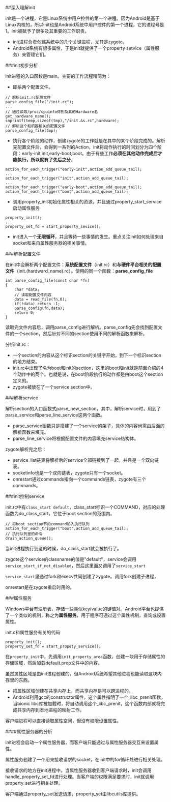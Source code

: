 ##深入理解init

init是一个进程，它是Linux系统中用户控件的第一个进程。因为Android是基于Linux内核的，所以init也是Android系统中用户控件的第一个进程，它的进程号是1。init被赋予了很多及其重要的工作职责。

* init进程负责创建系统中的几个关键进程，尤其是zygote。
* Android系统有很多属性，于是init就提供了一个property setvice（属性服务）来管理它们。

###init初步分析

init进程的入口函数是main。主要的工作流程精简为：
* 即系两个配置文件。

```
// 解析init.rc配置文件
parse_config_file("/init.rc");
...
// 通过读取/proc/cpuinfo得到及其的Hardware名
get_hardware_name();
snprintf(temp,sizeof(tmp),"/init.&s.rc",hardware);
// 解析这个和机器相关的配置文件
parse_config_file(tmp);
```

* 执行各个阶段的动作，创建zygote的工作就是在其中的某个阶段完成的。解析完配置文件后，会得到一系列的Action，init将动作执行的时间划分为四个阶段：early-init,init,early-boot,boot。由于有些工作**必须在其他动作完成后才能执行，所以就有了先后之分**。

```
action_for_each_trigger("early-init",action_add_queue_tail);
...
action_for_each_trigger("init",action_add_queue_tail);
...
action_for_each_trigger("early-boot",action_add_queue_tail);
action_for_each_trigger("boot",action_add_queue_tail);
```

* 调用property_init初始化属性相关的资源，并且通过property_start_service启动属性服务

```
property_init();
...
property_set_fd = start_property_sevice();
```

* init进入一个**无限循环**，并且等待一些事情的发生。重点关注init如何处理来自socket和来自属性服务器的相关事情。

###解析配置文件

在init中会解析两个配置文件：**系统配置文件**（init.rc）和**与硬件平台相关的配置文件**（init.(hardward_name).rc）。使用的同一个函数：**parse_config_file**

```
int parse_config_file(const char *fn) 
{
    char *data;
    // 读取配置文件内容
    data = read_file(fn,0);
    if(!data) return -1;
    parse_config(fn,data);
    return 0;
}
```

读取完文件内容后，调用parse_config进行解析。parse_config先会找到配置文件的一个section，然后针对不同的section使用不同的解析函数来解析。

分析init.rc：
* 一个section的内容从这个标识section的关键字开始，到下一个标识section的地方结束。
* init.rc中出现了名为boot和init的section，这里的boot和init就是前面介绍的4个动作中的两个。也就是说，在boot阶段执行的动作都是由boot这个section定义的。
* zygote被放在了一个service section中。

###解析service

解析section的入口函数式parse_new_section，其中，解析service时，用到了parse_service和parse_line_service这两个函数。

* parse_service函数只是搭建了一个service的架子，具体的内容尚需由后面的解析函数来填充。
* parse_line_service将根据配置文件的内容填充service结构体。

zygote解析完之后：

* service_list链表将解析后的service全部链接到了一起，并且是一个双向链表。
* socketinfo也是一个双向链表，zygote只有一个socket。
* onrestart通过commands指向一个commands链表，zygote有三个commands。

###init控制service

init.rc中有`class_start default`，class_start标识一个COMMAND，对应的处理函数为do_class_start，它位于boot section的范围内。

```
// 将boot section节的command加入执行队列
action_for_each_trigger("boot",action_add_queue_tail);
// 执行队列里的命令
drain_action_queue();
```

当init进程执行到这的时候，do_class_start就会被执行了。

zygote这个service的classname的值是"default"，service会调用`service_start_if_not_disabled`，然后这里面又调用了`service_start`

`service_start`里通过fork和execv共同创建了zygote。调用fork创建子进程，

onrestart是在zygote重启时用的。

###属性服务

Windows平台有注册表，存储一些类似key/value的键值对。Android平台也提供了一个类似的机制，称之为**属性服务**，用于程序可通过这个属性机制，查询或设置属性。

init.c和属性服务有关的代码

```
property_init();
property_set_fd = start_propety_service();
```

在`property_init`中，先调用`init_property_area`函数，创建一块用于存储属性的存储区域，然后加载default.prop文件中的内容。

虽然属性区域是由init进程创建的，但Android系统希望其他进程也能读取这块内存里的东西。

* 把属性区域创建在共享内存上，而共享内存是可以跨进程的。
* Android利用gcc的constructor属性，这个属性指明了一个_libc_prenit函数，当bionic libc库被加载时，将自动调用这个_libc_prenit，这个函数内部就将完成共享内存到本地进程的映射工作。

客户端进程可以直接读取属性空间，但没有权限设置属性。

####属性服务器的分析

init进程会启动一个属性服务器，而客户端只能通过与属性服务器交互来设置属性。

属性服务创建了一个用来接收请求的socket，在init中的for循环处进行相关处理。

接收请求的地方在init进程中。当属性服务器收到客户端请求时，init会调用handle_property_set_fd进行处理。当客户端的权限满足要求时，init就调用property_set进行相关处理。

客户端通过property_set发送请求，property_set由libcutils库提供。